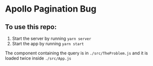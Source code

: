 # Apollo Pagination Bug

## To use this repo:

1. Start the server by running `yarn server`
2. Start the app by running `yarn start`

The component containing the query is in `./src/TheProblem.js` and it is
loaded twice inside `./src/App.js`
